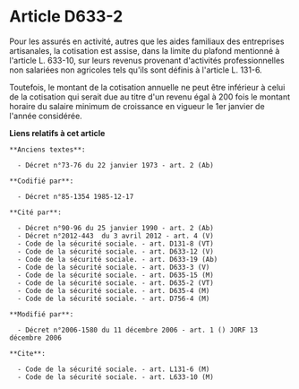 # Article D633-2

Pour les assurés en activité, autres que les aides familiaux des entreprises artisanales, la cotisation est assise, dans la
limite du plafond mentionné à l'article L. 633-10, sur leurs revenus provenant d'activités professionnelles non salariées non
agricoles tels qu'ils sont définis à l'article L. 131-6.

Toutefois, le montant de la cotisation annuelle ne peut être inférieur à celui de la cotisation qui serait due au titre d'un
revenu égal à 200 fois le montant horaire du salaire minimum de croissance en vigueur le 1er janvier de l'année considérée.

**Liens relatifs à cet article**

	**Anciens textes**:

	  - Décret n°73-76 du 22 janvier 1973 - art. 2 (Ab)

	**Codifié par**:

	  - Décret n°85-1354 1985-12-17

	**Cité par**:

	  - Décret n°90-96 du 25 janvier 1990 - art. 2 (Ab)
	  - Décret n°2012-443  du 3 avril 2012 - art. 4 (V)
	  - Code de la sécurité sociale. - art. D131-8 (VT)
	  - Code de la sécurité sociale. - art. D633-12 (V)
	  - Code de la sécurité sociale. - art. D633-19 (Ab)
	  - Code de la sécurité sociale. - art. D633-3 (V)
	  - Code de la sécurité sociale. - art. D635-15 (M)
	  - Code de la sécurité sociale. - art. D635-2 (VT)
	  - Code de la sécurité sociale. - art. D635-4 (M)
	  - Code de la sécurité sociale. - art. D756-4 (M)

	**Modifié par**:

	  - Décret n°2006-1580 du 11 décembre 2006 - art. 1 () JORF 13 décembre 2006

	**Cite**:

	  - Code de la sécurité sociale. - art. L131-6 (M)
	  - Code de la sécurité sociale. - art. L633-10 (M)
